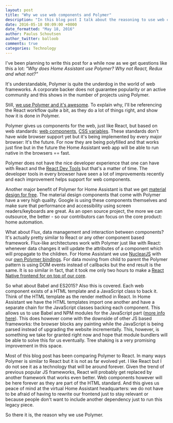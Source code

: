 ```yaml
---
layout: post
title: "Why we use web components and Polymer"
description: "In this blog post I talk about the reasoning to use web components and Polymer."
date: 2016-05-18 00:09:00 +0000
date_formatted: "May 18, 2016"
author: Paulus Schoutsen
author_twitter: balloob
comments: true
categories: Technology
---
```


I've been planning to write this post for a while now as we get questions like this a lot: _"Why does Home Assistant use Polymer? Why not React, Redux and what not?"_

It's understandable, Polymer is quite the underdog in the world of web frameworks. A corporate backer does not guarantee popularity or an active community and this shows in the number of projects using Polymer.

Still, [we use Polymer and it's awesome][demo]. To explain why, I'll be referencing the React workflow quite a bit, as they do a lot of things right, and show how it is done in Polymer.

Polymer gives us components for the web, just like React, but based on web standards: [web components], [CSS variables]. These standards don't have wide browser support yet but it's being implemented by every major browser: It's the future. For now they are being polyfilled and that works just fine but in the future the Home Assistant web app will be able to run native in the browsers == fast.

<!--more-->

Polymer does not have the nice developer experience that one can have with React and the [React Dev Tools] but that's a matter of time. The developer tools in every browser have seen a lot of improvements recently and each improvement helps support for web components.

Another major benefit of Polymer for Home Assistant is that we get [material design for free]. The material design components that come with Polymer have a very high quality. Google is using these components themselves and make sure that performance and accessibility using screen readers/keyboards are great. As an open source project, the more we can outsource, the better - so our contributors can focus on the core product: home automation.

What about Flux, data management and interaction between components? It's actually pretty similar to React or any other component based framework. Flux-like architectures work with Polymer just like with React: whenever data changes it will update the attributes of a component which will propagate to the children. For Home Assistant we use [NuclearJS] with our [own Polymer bindings]. For data moving from child to parent the Polymer pattern is using DOM events instead of callbacks but the end result is the same. It is so similar in fact, that it took me only two hours to make a [React Native frontend for on top of our core][ha-rn].

So what about Babel and ES2015? Also this is covered. Each web component exists of a HTML template and a JavaScript class to back it. Think of the HTML template as the render method in React. In Home Assistant we have the HTML templates import one another and have a separate chain for the JavaScript classes backing each component. This allows us to use Babel and NPM modules for the JavaScript part ([more info here][tools-js]). This does however come with the downside of other JS based frameworks: the browser blocks any painting while the JavaScript is being parsed instead of upgrading the website incrementally. This, however, is something we take for granted right now and hope that module bundlers will be able to solve this for us eventually. Tree shaking is a very promising improvement in this space.

Most of this blog post has been comparing Polymer to React. In many ways Polymer is similar to React but it is not as far evolved yet. I like React but I do not see it as a technology that will be around forever. Given the trend of previous popular JS frameworks, React will probably get replaced by another framework that works even better. Web components however will be here forever as they are part of the HTML standard. And this gives us peace of mind at the virtual Home Assistant headquarters: we do not have to be afraid of having to rewrite our frontend just to stay relevant or because people don't want to include another dependency just to run this legacy piece.

So there it is, the reason why we use Polymer.

[web components]: https://www.w3.org/standards/techs/components#w3c_all
[CSS variables]: https://www.w3.org/TR/css-variables/
[React Dev Tools]: https://chrome.google.com/webstore/detail/react-developer-tools/fmkadmapgofadopljbjfkapdkoienihi?hl=en
[NuclearJS]: https://optimizely.github.io/nuclear-js/
[own Polymer bindings]: http://paulusschoutsen.nl/blog/2015/07/using-polymer-with-flux-and-a-global-app-state/
[ha-rn]: https://github.com/balloob/home-assistant-react-native-ios
[tools-js]: https://github.com/home-assistant/home-assistant-polymer#building-the-app
[material design for free]: https://elements.polymer-project.org/browse?package=paper-elements
[demo]: /demo

